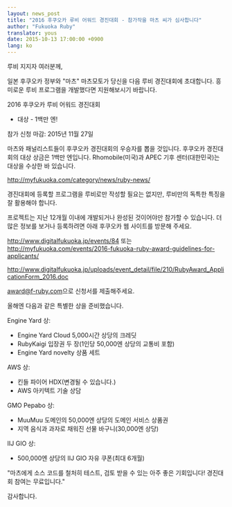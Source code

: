 ```yaml
---
layout: news_post
title: "2016 후쿠오카 루비 어워드 경진대회 - 참가작을 마츠 씨가 심사합니다"
author: "Fukuoka Ruby"
translator: yous
date: 2015-10-13 17:00:00 +0900
lang: ko
---
```


루비 지지자 여러분께,

일본 후쿠오카 정부와 "마츠" 마츠모토가 당신을 다음 루비 경진대회에 초대합니다.
흥미로운 루비 프로그램을 개발했다면 지원해보시기 바랍니다.

2016 후쿠오카 루비 어워드 경진대회
- 대상 - 1백만 엔!

참가 신청 마감: 2015년 11월 27일

마츠와 패널리스트들이 후쿠오카 경진대회의 우승자를 뽑을 것입니다. 후쿠오카
경진대회의 대상 상금은 1백만 엔입니다. Rhomobile(미국)과 APEC 기후
센터(대한민국)는 대상을 수상한 바 있습니다.

http://myfukuoka.com/category/news/ruby-news/

경진대회에 등록할 프로그램을 루비로만 작성할 필요는 없지만, 루비만의 독특한
특징을 잘 활용해야 합니다.

프로젝트는 지난 12개월 이내에 개발되거나 완성된 것이어야만 참가할 수 있습니다.
더 많은 정보를 보거나 등록하려면 아래 후쿠오카 웹 사이트를 방문해 주세요.

http://www.digitalfukuoka.jp/events/84
또는
http://myfukuoka.com/events/2016-fukuoka-ruby-award-guidelines-for-applicants/

http://www.digitalfukuoka.jp/uploads/event_detail/file/210/RubyAward_ApplicationForm_2016.doc

<award@f-ruby.com>으로 신청서를 제출해주세요.

올해엔 다음과 같은 특별한 상을 준비했습니다.

Engine Yard 상:
- Engine Yard Cloud 5,000시간 상당의 크레딧
- RubyKaigi 입장권 두 장(1인당 50,000엔 상당의 교통비 포함)
- Engine Yard novelty 상품 세트

AWS 상:
- 킨들 파이어 HDX(변경될 수 있습니다.)
- AWS 아키텍트 기술 상담

GMO Pepabo 상:
- MuuMuu 도메인의 50,000엔 상당의 도메인 서비스 상품권
- 지역 음식과 과자로 채워진 선물 바구니(30,000엔 상당)

IIJ GIO 상:
- 500,000엔 상당의 IIJ GIO 자유 쿠폰(최대 6개월)

"마츠에게 소스 코드를 철처히 테스트, 검토 받을 수 있는 아주 좋은 기회입니다!
경진대회 참여는 무료입니다."

감사합니다.
